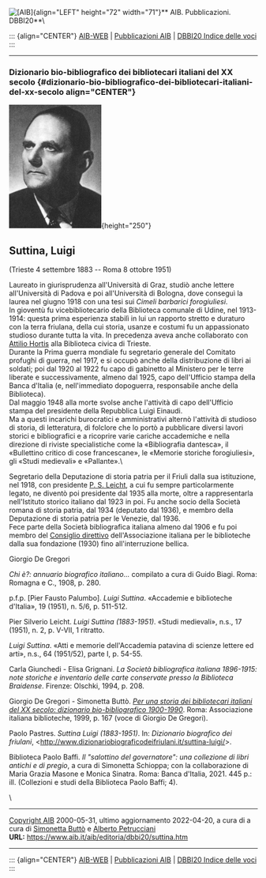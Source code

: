 ![\[AIB\]](/aib/wi/aibv72.gif){align="LEFT" height="72"
width="71"}** AIB. Pubblicazioni. DBBI20**\

::: {align="CENTER"}
[AIB-WEB](/) \| [Pubblicazioni AIB](/pubblicazioni/) \| [DBBI20 Indice
delle voci](dbbi20.htm)
:::

------------------------------------------------------------------------

### Dizionario bio-bibliografico dei bibliotecari italiani del XX secolo {#dizionario-bio-bibliografico-dei-bibliotecari-italiani-del-xx-secolo align="CENTER"}

![\[Ritratto\]](suttina.jpg){height="250"}

## Suttina, Luigi

(Trieste 4 settembre 1883 -- Roma 8 ottobre 1951)

Laureato in giurisprudenza all\'Università di Graz, studiò anche lettere
all\'Università di Padova e poi all\'Università di Bologna, dove
conseguì la laurea nel giugno 1918 con una tesi sui *Cimeli barbarici
forogiuliesi*.\
In gioventù fu vicebibliotecario della Biblioteca comunale di Udine, nel
1913-1914: questa prima esperienza stabilì in lui un rapporto stretto e
duraturo con la terra friulana, della cui storia, usanze e costumi fu un
appassionato studioso durante tutta la vita. In precedenza aveva anche
collaborato con [Attilio Hortis](hortis.htm) alla Biblioteca civica di
Trieste.\
Durante la Prima guerra mondiale fu segretario generale del Comitato
profughi di guerra, nel 1917, e si occupò anche della distribuzione di
libri ai soldati; poi dal 1920 al 1922 fu capo di gabinetto al Ministero
per le terre liberate e successivamente, almeno dal 1925, capo
dell\'Ufficio stampa della Banca d\'Italia (e, nell\'immediato
dopoguerra, responsabile anche della Biblioteca).\
Dal maggio 1948 alla morte svolse anche l\'attività di capo
dell\'Ufficio stampa del presidente della Repubblica Luigi Einaudi.\
Ma a questi incarichi burocratici e amministrativi alternò l\'attività
di studioso di storia, di letteratura, di folclore che lo portò a
pubblicare diversi lavori storici e bibliografici e a ricoprire varie
cariche accademiche e nella direzione di riviste specialistiche come la
«Bibliografia dantesca», il «Bullettino critico di cose francescane», le
«Memorie storiche forogiuliesi», gli «Studi medievali» e «Pallante».\

Segretario della Deputazione di storia patria per il Friuli dalla sua
istituzione, nel 1918, con presidente [P. S. Leicht](leicht.htm), a cui
fu sempre particolarmente legato, ne diventò poi presidente dal 1935
alla morte, oltre a rappresentarla nell\'Istituto storico italiano dal
1923 in poi. Fu anche socio della Società romana di storia patria, dal
1934 (deputato dal 1936), e membro della Deputazione di storia patria
per le Venezie, dal 1936.\
Fece parte della Società bibliografica italiana almeno dal 1906 e fu poi
membro del [Consiglio direttivo](/aib/stor/cariche30.htm)
dell\'Associazione italiana per le biblioteche dalla sua fondazione
(1930) fino all\'interruzione bellica.

Giorgio De Gregori

*Chi è?: annuario biografico italiano\...* compilato a cura di Guido
Biagi. Roma: Romagna e C., 1908, p. 280.

p.f.p. \[Pier Fausto Palumbo\]. *Luigi Suttina*. «Accademie e
biblioteche d\'Italia», 19 (1951), n. 5/6, p. 511-512.

Pier Silverio Leicht. *Luigi Suttina (1883-1951)*. «Studi medievali»,
n.s., 17 (1951), n. 2, p. V-VII, 1 ritratto.

*Luigi Suttina*. «Atti e memorie dell\'Accademia patavina di scienze
lettere ed arti», n.s., 64 (1951/52), parte I, p. 54-55.

Carla Giunchedi - Elisa Grignani. *La Società bibliografica italiana
1896-1915: note storiche e inventario delle carte conservate presso la
Biblioteca Braidense*. Firenze: Olschki, 1994, p. 208.

Giorgio De Gregori - Simonetta Buttò. [*Per una storia dei bibliotecari
italiani del XX secolo: dizionario bio-bibliografico
1900-1990*](/aib/editoria/pub065.htm). Roma: Associazione italiana
biblioteche, 1999, p. 167 (voce di Giorgio De Gregori).

Paolo Pastres. *Suttina Luigi (1883-1951)*. In: *Dizionario biografico
dei friulani*,
\<<http://www.dizionariobiograficodeifriulani.it/suttina-luigi/>\>.

Biblioteca Paolo Baffi. *Il \"salottino del governatore\": una
collezione di libri antichi e di pregio*, a cura di Simonetta Schioppa;
con la collaborazione di Maria Grazia Masone e Monica Sinatra. Roma:
Banca d\'Italia, 2021. 445 p.: ill. (Collezioni e studi della Biblioteca
Paolo Baffi; 4).

\

------------------------------------------------------------------------

[Copyright AIB](/su-questo-sito/dichiarazione-di-copyright-aib-web/)
2000-05-31, ultimo aggiornamento 2022-04-20, a cura di a cura di
[Simonetta Buttò](/aib/redazione3.htm) e [Alberto
Petrucciani](/su-questo-sito/redazione-aib-web/)\
**URL:** https://www.aib.it/aib/editoria/dbbi20/suttina.htm

------------------------------------------------------------------------

::: {align="CENTER"}
[AIB-WEB](/) \| [Pubblicazioni AIB](/pubblicazioni/) \| [DBBI20 Indice
delle voci](dbbi20.htm)
:::
